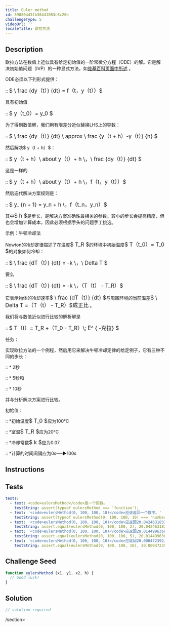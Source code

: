```yaml
---
title: Euler method
id: 59880443fb36441083c6c20e
challengeType: 5
videoUrl: ''
localeTitle: 欧拉方法
---
```


## Description
<section id="description"><p>欧拉方法在数值上近似具有给定初始值的一阶常微分方程（ODE）的解。它是解决初始值问题（IVP）的一种显式方法，如<a href="https://en.wikipedia.org/wiki/Euler method" title="wp：欧拉方法">维基百科页面中所述</a> 。 </p><p> ODE必须以下列形式提供： </p><p> :: <big>$ \ frac {dy（t）} {dt} = f（t，y（t））$</big> </p><p>具有初始值</p><p> :: <big>$ y（t_0）= y_0 $</big> </p><p>为了得到数值解，我们用有限差分近似替换LHS上的导数： </p><p> :: <big>$ \ frac {dy（t）} {dt} \ approx \ frac {y（t + h）-y（t）} {h} $</big> </p><p>然后解决$ y（t + h）$： </p><p> :: <big>$ y（t + h）\ about y（t）+ h \，\ frac {dy（t）} {dt} $</big> </p><p>这是一样的</p><p> :: <big>$ y（t + h）\ about y（t）+ h \，f（t，y（t））$</big> </p><p>然后迭代解决方案规则是： </p><p> :: <big>$ y_ {n + 1} = y_n + h \，f（t_n，y_n）$</big> </p><p>其中<big>$ h $</big>是步长，是解决方案准确性最相关的参数。较小的步长会提高精度，但也会增加计算成本，因此必须根据手头的问题手工挑选。 </p><p>示例：牛顿冷却法</p><p> Newton的冷却定律描述了在温度<big>$ T_R $</big>的环境中初始温度<big>$ T（t_0）= T_0 $</big>的对象如何冷却： </p><p> :: <big>$ \ frac {dT（t）} {dt} = -k \，\ Delta T $</big> </p><p>要么</p><p> :: <big>$ \ frac {dT（t）} {dt} = -k \，（T（t） -  T_R）$</big> </p><p>它表示物体的冷却速率<big>$ \ frac {dT（t）} {dt} $</big>与周围环境的当前温差<big>$ \ Delta T =（T（t） -  T_R）$成正比</big> 。 </p><p>我们将与数值近似进行比较的解析解是</p><p> :: <big>$ T（t）= T_R +（T_0  -  T_R）\; Ë^ { -克拉} $</big> </p>任务： <p>实现欧拉方法的一个例程，然后用它来解决牛顿冷却定律的给定例子，它有三种不同的步长： </p><p> :: * 2秒</p><p> :: * 5秒和</p><p> :: * 10秒</p><p>并与分析解决方案进行比较。 </p>初始值： <p> :: *初始温度<big>$ T_0 $</big>应为100°C </p><p> :: *室温<big>$ T_R $</big>应为20°C </p><p> :: *冷却常数<big>$ k $</big>应为0.07 </p><p> :: *计算的时间间隔应为0s──►100s </p></section>

## Instructions
<section id="instructions">
</section>

## Tests
<section id='tests'>

```yml
tests:
  - text: <code>eulersMethod</code>是一个函数。
    testString: assert(typeof eulersMethod === 'function');
  - text: '<code>eulersMethod(0, 100, 100, 10)</code>应该返回一个数字。'
    testString: assert(typeof eulersMethod(0, 100, 100, 10) === 'number');
  - text: '<code>eulersMethod(0, 100, 100, 10)</code>应返回20.0424631833732。'
    testString: assert.equal(eulersMethod(0, 100, 100, 2), 20.0424631833732);
  - text: '<code>eulersMethod(0, 100, 100, 10)</code>应返回20.01449963666907。'
    testString: assert.equal(eulersMethod(0, 100, 100, 5), 20.01449963666907);
  - text: '<code>eulersMethod(0, 100, 100, 10)</code>应返回20.000472392。'
    testString: assert.equal(eulersMethod(0, 100, 100, 10), 20.000472392);

```

</section>

## Challenge Seed
<section id='challengeSeed'>

<div id='js-seed'>

```js
function eulersMethod (x1, y1, x2, h) {
  // Good luck!
}

```

</div>



</section>

## Solution
<section id='solution'>

```js
// solution required
```

/section>
